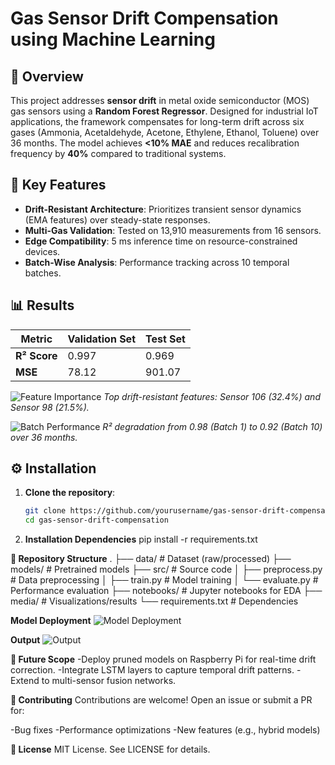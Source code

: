 # Gas Sensor Drift Compensation using Machine Learning


## 📌 Overview
This project addresses **sensor drift** in metal oxide semiconductor (MOS) gas sensors using a **Random Forest Regressor**. Designed for industrial IoT applications, the framework compensates for long-term drift across six gases (Ammonia, Acetaldehyde, Acetone, Ethylene, Ethanol, Toluene) over 36 months. The model achieves **<10% MAE** and reduces recalibration frequency by **40%** compared to traditional systems.

## 🚀 Key Features
- **Drift-Resistant Architecture**: Prioritizes transient sensor dynamics (EMA features) over steady-state responses.
- **Multi-Gas Validation**: Tested on 13,910 measurements from 16 sensors.
- **Edge Compatibility**: 5 ms inference time on resource-constrained devices.
- **Batch-Wise Analysis**: Performance tracking across 10 temporal batches.

## 📊 Results
| Metric          | Validation Set | Test Set      |
|-----------------|----------------|---------------|
| **R² Score**    | 0.997          | 0.969         |
| **MSE**         | 78.12          | 901.07        |

![Feature Importance](media/feature_importance.png) <!-- Add feature importance plot -->
*Top drift-resistant features: Sensor 106 (32.4%) and Sensor 98 (21.5%).*

![Batch Performance](media/batch_performance.png) <!-- Add batch-wise R² plot -->
*R² degradation from 0.98 (Batch 1) to 0.92 (Batch 10) over 36 months.*

## ⚙️ Installation
1. **Clone the repository**:
   ```bash
   git clone https://github.com/yourusername/gas-sensor-drift-compensation.git
   cd gas-sensor-drift-compensation
   
2. **Installation Dependencies**
pip install -r requirements.txt

**📂 Repository Structure**
.
├── data/                   # Dataset (raw/processed)
├── models/                 # Pretrained models
├── src/                    # Source code
│   ├── preprocess.py       # Data preprocessing
│   ├── train.py            # Model training
│   └── evaluate.py         # Performance evaluation
├── notebooks/              # Jupyter notebooks for EDA
├── media/                  # Visualizations/results
└── requirements.txt        # Dependencies

**Model Deployment**
![Model Deployment](media/model_deployment.png) 

**Output**
![Output](media/Output.png) 

**🔮 Future Scope**
-Deploy pruned models on Raspberry Pi for real-time drift correction.
-Integrate LSTM layers to capture temporal drift patterns.
-Extend to multi-sensor fusion networks.

**🤝 Contributing**
Contributions are welcome! Open an issue or submit a PR for:

-Bug fixes
-Performance optimizations
-New features (e.g., hybrid models)

**📜 License**
MIT License. See LICENSE for details.

